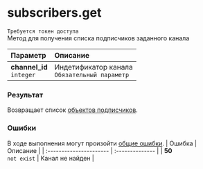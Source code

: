 # subscribers.get
`Требуется токен доступа`  
Метод для получения списка подписчиков заданного канала

| Параметр                      | Описание                                          |
| :---------------------------- | :------------------------------------------------ |
| **channel_id**<br />`integer` | Индетификатор канала<br />`Обязательный параметр` |

### Результат
Возвращает список [объектов подписчиков](https://github.com/EcostCompony/specter_api_documentation/blob/master/Объекты/Подписчик.md#подписчик).

### Ошибки
В ходе выполнения могут произойти [общие ошибки](https://github.com/EcostCompony/specter_api_documentation/blob/master/Основное/Обработка%20ошибок.md#коды-общих-ошибок).
| Ошибка                  | Описание        |
| :---------------------- | :-------------- |
| **50**<br />`not exist` | Канал не найден |